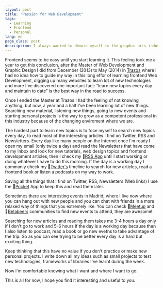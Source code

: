 ```yaml
---
layout: post
title: "Passion for Web Development"
tags:
  - Learning
  - Frontend
  - Personal
lang: en
page_class: post
description: I always wanted to devote myself to the graphic arts industry, they made me happy, unfortunately for some time now, my old sector was not going well. The company he worked for went broke, so I decided to change. I have arrived to stay! Someday, I'll be a senior.
---
```


Frontend seems to be easy until you start learning it. This feeling took me a year to get this conclusion, after the Master of Web Development and Graphic Design I did from December (2013) to May (2014) in <a class="link link--special" href="/2016/02/28/my-interest-in-web-development/" target="_blank" rel="noopener noreferrer">Trazos</a> where I had no idea how to guide my way in this long effor of learning frontend Web Development, digging up many websites to learn lot of new technologies and more I've discovered one important fact: "learn new topics every day and maintain to date" is the best way in the road to success.

Once I ended the Master at Trazos I had the feeling of not knowing anything, but now, a year and a half I've been learning lot of new things. Searching new material, listening new things, going to new events and starting personal projects is the way to grow as a competent professional in this industry because of the changing enviroment where we are.

The hardest part to learn new topics is to foce myself to search new topics every day, to read most of the interesting articles I find on Twitter, RSS and Newsletters. Every day like many people on the Internet once I'm ready I open my email (only twice a day) and read the Newsletters that have come to my Inbox and look for new tutorials, web design topics and frontend development articles, then I check my <a class="link link--special" href="http://feedly.com/" target="_blank" rel="noopener noreferrer">RSS App</a> until I start working or doing whatever I have to do this morning. If the day is a working day I commonly check my <a class="link link--special" href="{{ site.twitter }}/lists/web-development" target="_blank" rel="noopener noreferrer me">Twitter's</a> timeline to search for new articles, read a frontend book or listen a podcasts on my way to work.

Saving all the things that I find on Twitter, RSS, Newsletters (Web links) I use the <a class="link link--special" href="https://getpocket.com" target="_blank" rel="noopener noreferrer">Pocket</a> App to keep this and read them later.

Sometimes there are interesting events in Madrid, where I live now where you can hang out with new people and you can chat with friends in a more relaxed way of things that you extremely like. You can check <a class="link link--special" href="http://www.meetup.com/" target="_blank" rel="noopener noreferrer">Meetup</a> and <a class="link link--special" href="https://betabeers.com/" target="_blank" rel="noopener noreferrer">Betabeers</a> communities to find new events to attend, they are awesome!

Searching for new articles and reading them takes me 3-4 hours a day only if I don't go to work and 5-6 hours if the day is a working day because then I also listen to podcast, read a book or go new evetns to take advantage of the trip. So as you can see trying to be better every day is a hard but exciting thing.

Keep thinking that this have no value if you don't practice or make new personal projects. I write down all my ideas such as small projects to test new technologies, frameworks of libraries I've learnt during the week.

Now I'm comfortable knowing what I want and where I want to go.

This is all for now, I hope you find it interesting and useful to you.
